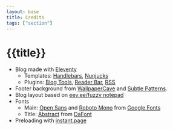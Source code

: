 ```yaml
---
layout: base
title: Credits
tags: ["section"]
---
```


# {{title}}

-   Blog made with [Eleventy](https://www.11ty.dev/)
    -   Templates: [Handlebars](https://handlebarsjs.com/), [Nunjucks](https://mozilla.github.io/nunjucks/)
    -   Plugins: [Blog Tools](https://plug11ty.com/plugins/blog-tools/), [Reader Bar](https://plug11ty.com/plugins/reader-bar/), [RSS](https://www.11ty.dev/docs/plugins/rss/)
-   Footer background from [WallpaperCave](https://wallpapercave.com/) and [Subtle Patterns](https://www.toptal.com/designers/subtlepatterns/).
-   Blog layout based on [eev.ee/fuzzy notepad](https://eev.ee/blog/)
-   Fonts
    -   Main: [Open Sans](https://fonts.google.com/specimen/Open+Sans) and [Roboto Mono](https://fonts.google.com/specimen/Roboto+Mono) from [Google Fonts](https://fonts.google.com/)
    -   Title: [Abstract](https://www.dafont.com/abstract.font) from [DaFont](https://www.dafont.com/)
-   Preloading with [instant.page](https://instant.page/)
